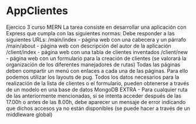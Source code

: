 # AppClientes
Ejercico 3 curso MERN
La tarea consiste en desarrollar una aplicación con Express que cumpla con las siguientes
normas:
Debe responder a las siguientes URLs:
/main/index - página web con una cabecera y un párrafo
/main/about - página web con descripción del autor de la aplicación
/client/index - página web con una tabla de clientes inventados
/client/new - página web con un formulario para la creación de clientes
(se valorará la organización de los diferentes manejadores de rutas)
Todas las páginas deben compartir un menú con enlaces a cada una de las páginas. Para ello podemos
utilizar los layouts de pug.
Todos los datos necesarios para la realización de la lista de clientes o el formulario, pueden obtenerse a
través de un modelo en una base de datos MongoDB
EXTRA - Para cualquier ruta de las anteriormente mencionadas, si se intenta acceder después de las
17.00h o antes de las 8.00h, debe aparecer un mensaje de error indicando que dichos accesos ya no están
disponibles (se puede hacer a través de un middleware global)
